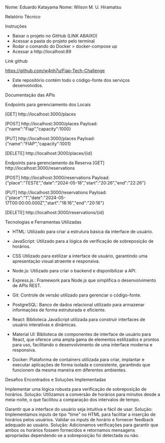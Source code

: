 Nome: Eduardo Katayama
Nome: Wilson M. U. Hiramatsu

Relatório Técnico

Instruções

- Baixar o projeto no GitHub (LINK ABAIXO)
- Acessar a pasta do projeto pelo terminal
- Rodar o comando do Docker >  docker-compose up
- Acessar a http://localhost:89



Link github

https://github.com/w4nh7u/Fiap-Tech-Challenge
 - Este repositório contém todo o código-fonte dos serviços desenvolvidos.



Documentação das APIs

Endpoints para gerenciamento dos Locais

[GET] http://localhost:3000/places 

[POST] http://localhost:3000/places
Payload: {"name":"Fiap","capacity":1000}

[PUT] http://localhost:3000/places
Payload: {"name":"FIAP","capacity":1001}

[DELETE] http://localhost:3000/places/{id}

Endpoints para gerenciamento da Reserva
[GET] http://localhost:3000/reservations

[POST] http://localhost:3000/reservations
Payload: {"place":"TESTE","date":"2024-05-18","start":"20:26","end":"22:26"}

[PUT] http://localhost:3000/reservations
Payload: {"place":"1","date":"2024-05-17T00:00:00.000Z","start":"18:16","end":"20:16"}

[DELETE] http://localhost:3000/reservations/{id}



Tecnologias e Ferramentas Utilizadas

- HTML: Utilizado para criar a estrutura básica da interface de usuário.

- JavaScript: Utilizado para a lógica de verificação de sobreposição de horários.

- CSS Utilizado para estilizar a interface de usuário, garantindo uma apresentação visual atraente e responsiva.

- Node.js: Utilizado para criar o backend e disponibilizar a API.

- Express.js.: Framework para Node.js que simplifica o desenvolvimento de APIs REST.
- Git: Controle de versão utilizado para gerenciar o código-fonte.

- PostgreSQL: Banco de dados relacional utilizado para armazenar informações de forma estruturada e eficiente.

- React: Biblioteca JavaScript utilizada para construir interfaces de usuário interativas e dinâmicas.

- Material UI: Biblioteca de componentes de interface de usuário para React, que oferece uma ampla gama de elementos estilizados e prontos para uso, facilitando o desenvolvimento de uma interface moderna e responsiva.

- Docker: Plataforma de containers utilizada para criar, implantar e executar aplicações de forma isolada e consistente, garantindo que funcionem da mesma maneira em diferentes ambientes.




Desafios Encontrados e Soluções Implementadas

Implementar uma lógica robusta para verificação de sobreposição de horários.
Solução: Utilizamos a conversão de horários para minutos desde a meia-noite, o que facilitou a comparação dos intervalos de tempo.

Garantir que a interface do usuário seja intuitiva e fácil de usar.
Solução: Implementamos inputs de tipo "time" no HTML para facilitar a inserção de horários pelos usuários.
Validar os inputs de horário e fornecer feedback adequado ao usuário.
Solução: Adicionamos verificações para garantir que ambos os horários fossem fornecidos e retornamos mensagens apropriadas dependendo se a sobreposição foi detectada ou não.


